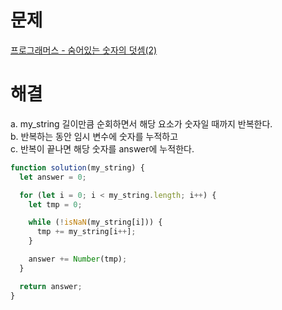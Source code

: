 # 문제

[프로그래머스 - 숨어있는 숫자의 덧셈(2)](https://school.programmers.co.kr/learn/courses/30/lessons/120864)

# 해결

a. my_string 길이만큼 순회하면서 해당 요소가 숫자일 때까지 반복한다.  
b. 반복하는 동안 임시 변수에 숫자를 누적하고  
c. 반복이 끝나면 해당 숫자를 answer에 누적한다.

```js
function solution(my_string) {
  let answer = 0;

  for (let i = 0; i < my_string.length; i++) {
    let tmp = 0;

    while (!isNaN(my_string[i])) {
      tmp += my_string[i++];
    }

    answer += Number(tmp);
  }

  return answer;
}
```

